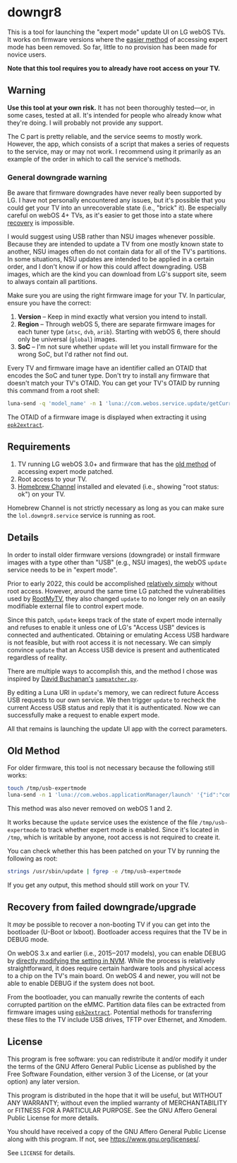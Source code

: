 # downgr8

This is a tool for launching the "expert mode" update UI on LG webOS TVs. It
works on firmware versions where the [easier method](#old-method) of
accessing expert mode has been removed. So far, little to no provision has been
made for novice users.

**Note that this tool requires you to already have root access on your TV.**

## Warning

**Use this tool at your own risk.** It has not been thoroughly tested&mdash;or,
in some cases, tested at all. It's intended for people who already know what
they're doing. I will probably not provide any support. 

The C part is pretty reliable, and the service seems to mostly work. However,
the app, which consists of a script that makes a series of requests to the
service, may or may not work. I recommend using it primarily as an example of
the order in which to call the service's methods.


### General downgrade warning

Be aware that firmware downgrades have never really been supported by LG. I have
not personally encountered any issues, but it's possible that you could get your
TV into an unrecoverable state (i.e., "brick" it). Be especially careful on
webOS 4+ TVs, as it's easier to get those into a state where
[recovery](#recovery) is impossible.

I would suggest using USB rather than NSU images whenever possible. Because they
are intended to update a TV from one mostly known state to another, NSU images
often do not contain data for all of the TV's partitions. In some situations,
NSU updates are intended to be applied in a certain order, and I don't know if
or how this could affect downgrading. USB images, which are the kind you can
download from LG's support site, seem to always contain all partitions.

Make sure you are using the right firmware image for your TV. In particular,
ensure you have the correct:  
  1. **Version** &ndash; Keep in mind exactly what version you intend to install.
  2. **Region** &ndash; Through webOS 5, there are separate firmware images for
   each tuner type (`atsc`, `dvb`, `arib`). Starting with webOS 6, there should
   only be universal (`global`) images.
  3. **SoC** &ndash; I'm not sure whether `update` will let you install firmware
   for the wrong SoC, but I'd rather not find out.

Every TV and firmware image have an identifier called an OTAID that encodes the
SoC and tuner type. Don't try to install any firmware that doesn't match your
TV's OTAID. You can get your TV's OTAID by running this command from a root
shell:  
```sh
luna-send -q 'model_name' -n 1 'luna://com.webos.service.update/getCurrentSWInformation' '{}'
```
The OTAID of a firmware image is displayed when extracting it using
[`epk2extract`](https://github.com/openlgtv/epk2extract).


## Requirements

1. TV running LG webOS 3.0+ and firmware that has the [old method](#old-method)
   of accessing expert mode patched.
2. Root access to your TV.
3. [Homebrew Channel](https://github.com/webosbrew/webos-homebrew-channel)
   installed and elevated (i.e., showing "root status: ok") on your TV.
   
Homebrew Channel is not strictly necessary as long as you can make sure the
`lol.downgr8.service` service is running as root.


## Details

In order to install older firmware versions (downgrade) or install firmware
images with a type other than "USB" (e.g., NSU images), the webOS `update`
service needs to be in "expert mode".

Prior to early 2022, this could be accomplished [relatively simply](#old-method)
without root access. However, around the same time LG patched the
vulnerabilities used by
[RootMyTV](https://github.com/RootMyTV/RootMyTV.github.io/), they also changed
`update` to no longer rely on an easily modifiable external file to control
expert mode.

Since this patch, `update` keeps track of the state of expert mode internally
and refuses to enable it unless one of LG's "Access USB" devices is connected
and authenticated. Obtaining or emulating Access USB hardware is not feasible,
but with root access it is not necessary. We can simply convince `update` that
an Access USB device is present and authenticated regardless of reality.

There are multiple ways to accomplish this, and the method I chose was inspired
by [David Buchanan's](https://github.com/DavidBuchanan314)
[`sampatcher.py`](https://github.com/webosbrew/webos-homebrew-channel/blob/main/services/bin/sampatcher.py).

By editing a Luna URI in `update`'s memory, we can redirect future Access USB
requests to our own service. We then trigger `update` to recheck the current
Access USB status and reply that it is authenticated. Now we can successfully make
a request to enable expert mode.

All that remains is launching the update UI app with the correct parameters.


## Old Method <a id="old-method"></a>

For older firmware, this tool is not necessary because the following still
works:  
```sh
touch /tmp/usb-expertmode
luna-send -n 1 'luna://com.webos.applicationManager/launch' '{"id":"com.webos.app.softwareupdate","params":{"mode":"expert","flagUpdate":true}}'
```
This method was also never removed on webOS 1 and 2.

It works because the `update` service uses the existence of the file
`/tmp/usb-expertmode` to track whether expert mode is enabled. Since it's
located in `/tmp`, which is writable by anyone, root access is not required to
create it.

You can check whether this has been patched on your TV by running the following
as root:
```sh
strings /usr/sbin/update | fgrep -e /tmp/usb-expertmode
```
If you get any output, this method should still work on your TV.


## Recovery from failed downgrade/upgrade <a id="recovery"></a>

It *may* be possible to recover a non-booting TV if you can get into the
bootloader (U-Boot or lxboot). Bootloader access requires that the TV be in
DEBUG mode.

On webOS 3.x and earlier (i.e., 2015‒2017 models), you can enable DEBUG by
[directly modifying the setting in
NVM](https://gist.github.com/throwaway96/827ff726981cc2cbc46a22a2ad7337a1).
While the process is relatively straightforward, it does require certain
hardware tools and physical access to a chip on the TV's main board. On webOS 4
and newer, you will not be able to enable DEBUG if the system does not boot.

From the bootloader, you can manually rewrite the contents of each corrupted
partition on the eMMC. Partition data files can be extracted from firmware
images using [`epk2extract`](https://github.com/openlgtv/epk2extract).
Potential methods for transferring these files to the TV include USB drives,
TFTP over Ethernet, and Xmodem.


## License

This program is free software: you can redistribute it and/or modify it under
the terms of the GNU Affero General Public License as published by the Free
Software Foundation, either version 3 of the License, or (at your option) any
later version.

This program is distributed in the hope that it will be useful, but WITHOUT ANY
WARRANTY; without even the implied warranty of MERCHANTABILITY or FITNESS FOR A
PARTICULAR PURPOSE. See the GNU Affero General Public License for more details.

You should have received a copy of the GNU Affero General Public License along
with this program. If not, see <https://www.gnu.org/licenses/>.

See `LICENSE` for details.

